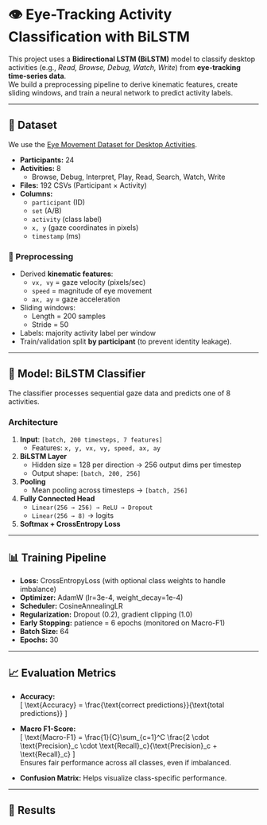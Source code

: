 # 👁️ Eye-Tracking Activity Classification with BiLSTM

This project uses a **Bidirectional LSTM (BiLSTM)** model to classify desktop activities (e.g., *Read, Browse, Debug, Watch, Write*) from **eye-tracking time-series data**.  
We build a preprocessing pipeline to derive kinematic features, create sliding windows, and train a neural network to predict activity labels.  

---

## 📂 Dataset

We use the [Eye Movement Dataset for Desktop Activities](https://www.kaggle.com/datasets/namratasri01/eye-movement-data-set-for-desktop-activities).  

- **Participants:** 24  
- **Activities:** 8  
  - Browse, Debug, Interpret, Play, Read, Search, Watch, Write  
- **Files:** 192 CSVs (Participant × Activity)  
- **Columns:**  
  - `participant` (ID)  
  - `set` (A/B)  
  - `activity` (class label)  
  - `x, y` (gaze coordinates in pixels)  
  - `timestamp` (ms)  

### 🔧 Preprocessing
- Derived **kinematic features**:  
  - `vx, vy` = gaze velocity (pixels/sec)  
  - `speed` = magnitude of eye movement  
  - `ax, ay` = gaze acceleration  
- Sliding windows:  
  - Length = 200 samples  
  - Stride = 50  
- Labels: majority activity label per window  
- Train/validation split **by participant** (to prevent identity leakage).  

---

## 🧠 Model: BiLSTM Classifier

The classifier processes sequential gaze data and predicts one of 8 activities.

### Architecture
1. **Input**: `[batch, 200 timesteps, 7 features]`  
   - Features: `x, y, vx, vy, speed, ax, ay`
2. **BiLSTM Layer**  
   - Hidden size = 128 per direction → 256 output dims per timestep  
   - Output shape: `[batch, 200, 256]`
3. **Pooling**  
   - Mean pooling across timesteps → `[batch, 256]`
4. **Fully Connected Head**  
   - `Linear(256 → 256) → ReLU → Dropout`  
   - `Linear(256 → 8)` → logits
5. **Softmax + CrossEntropy Loss**  

---

## 📊 Training Pipeline

- **Loss:** CrossEntropyLoss (with optional class weights to handle imbalance)  
- **Optimizer:** AdamW (lr=3e-4, weight_decay=1e-4)  
- **Scheduler:** CosineAnnealingLR  
- **Regularization:** Dropout (0.2), gradient clipping (1.0)  
- **Early Stopping:** patience = 6 epochs (monitored on Macro-F1)  
- **Batch Size:** 64  
- **Epochs:** 30  

---

## 📈 Evaluation Metrics

- **Accuracy:**  
  \[
  \text{Accuracy} = \frac{\text{correct predictions}}{\text{total predictions}}
  \]

- **Macro F1-Score:**  
  \[
  \text{Macro-F1} = \frac{1}{C}\sum_{c=1}^C \frac{2 \cdot \text{Precision}_c \cdot \text{Recall}_c}{\text{Precision}_c + \text{Recall}_c}
  \]  
  Ensures fair performance across all classes, even if imbalanced.  

- **Confusion Matrix:** Helps visualize class-specific performance.  

---

## 🚀 Results


